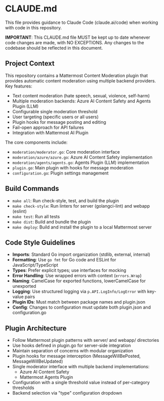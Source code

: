 # CLAUDE.md

This file provides guidance to Claude Code (claude.ai/code) when working with code in this repository.

**IMPORTANT**: This CLAUDE.md file MUST be kept up to date whenever code changes are made, with NO EXCEPTIONS. Any changes to the codebase should be reflected in this document.

## Project Context
This repository contains a Mattermost Content Moderation plugin that provides automatic content moderation using multiple backend providers. Key features:

- Text content moderation (hate speech, sexual, violence, self-harm)
- Multiple moderation backends: Azure AI Content Safety and Agents Plugin (LLM)
- Configurable single moderation threshold
- User targeting (specific users or all users)
- Plugin hooks for message posting and editing
- Fail-open approach for API failures
- Integration with Mattermost AI Plugin

The core components include:
- `moderation/moderator.go`: Core moderation interface
- `moderation/azure/azure.go`: Azure AI Content Safety implementation
- `moderation/agents/agents.go`: Agents Plugin (LLM) implementation
- `plugin.go`: Main plugin with hooks for message moderation
- `configuration.go`: Plugin settings management

## Build Commands
- `make all`: Run check-style, test, and build the plugin
- `make check-style`: Run linters for server (golangci-lint) and webapp (eslint)
- `make test`: Run all tests
- `make dist`: Build and bundle the plugin
- `make deploy`: Build and install the plugin to a local Mattermost server

## Code Style Guidelines
- **Imports**: Standard Go import organization (stdlib, external, internal)
- **Formatting**: Use `go fmt` for Go code and ESLint for JavaScript/TypeScript
- **Types**: Prefer explicit types; use interfaces for mocking
- **Error Handling**: Use wrapped errors with context (`errors.Wrap`)
- **Naming**: CamelCase for exported functions, lowerCamelCase for unexported
- **Logging**: Use structured logging via `p.API.LogInfo/LogError` with key-value pairs
- **Plugin IDs**: Must match between package names and plugin.json
- **Config**: Changes to configuration must update both plugin.json and configuration.go

## Plugin Architecture
- Follow Mattermost plugin patterns with server/ and webapp/ directories
- Use hooks defined in plugin.go for server-side integration
- Maintain separation of concerns with modular organization
- Plugin hooks for message interception (MessageWillBePosted, MessageWillBeUpdated)
- Single moderator interface with multiple backend implementations:
  - Azure AI Content Safety
  - Mattermost Agents Plugin
- Configuration with a single threshold value instead of per-category thresholds
- Backend selection via "type" configuration dropdown
